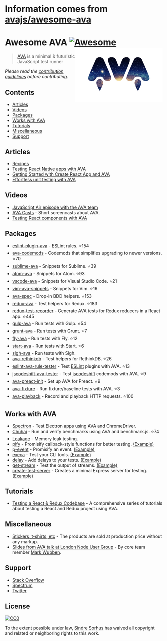 # Information comes from [avajs/awesome-ava](https://github.com/avajs/awesome-ava)
# Awesome AVA [![Awesome](https://cdn.rawgit.com/sindresorhus/awesome/d7305f38d29fed78fa85652e3a63e154dd8e8829/media/badge.svg)](https://github.com/sindresorhus/awesome) [<img src="https://github.com/avajs/ava/raw/master/media/header.png" width="280" align="right" alt="AVA">](https://ava.li)

> [AVA](https://ava.li) is a minimal & futuristic JavaScript test runner

*Please read the [contribution guidelines](contributing.md) before contributing.*


## Contents

- [Articles](#articles)
- [Videos](#videos)
- [Packages](#packages)
- [Works with AVA](#works-with-ava)
- [Tutorials](#tutorials)
- [Miscellaneous](#miscellaneous)
- [Support](#support)


## Articles

- [Recipes](https://github.com/avajs/ava/tree/master/docs/recipes)
- [Testing React Native apps with AVA](https://shift.infinite.red/testing-the-bejeezus-out-of-react-native-apps-with-ava-330f51f8f6c3)
- [Getting Started with Create React App and AVA](https://semaphoreci.com/community/tutorials/getting-started-with-create-react-app-and-ava)
- [Effortless unit testing with AVA](https://wecodetheweb.com/2016/04/19/effortless-unit-testing-with-ava/)


## Videos

- [JavaScript Air episode with the AVA team](http://jsair.io/ava)
- [AVA Casts](http://avacasts.com) - Short screencasts about AVA.
- [Testing React components with AVA](https://www.youtube.com/watch?v=RxLW6-3dk5A)


## Packages

- [eslint-plugin-ava](https://github.com/avajs/eslint-plugin-ava) - ESLint rules. :star:154
- [ava-codemods](https://github.com/jamestalmage/ava-codemods) - Codemods that simplifies upgrading to newer versions. :star:70
- [sublime-ava](https://github.com/avajs/sublime-ava) - Snippets for Sublime. :star:39
- [atom-ava](https://github.com/avajs/atom-ava) - Snippets for Atom. :star:93
- [vscode-ava](https://github.com/samverschueren/vscode-ava) - Snippets for Visual Studio Code. :star:21
- [vim-ava-snippets](https://github.com/ahmedelgabri/vim-ava-snippets) - Snippets for Vim. :star:16
- [ava-spec](https://github.com/sheerun/ava-spec) - Drop-in BDD helpers. :star:153
- [redux-ava](https://github.com/sotojuan/redux-ava) - Test helpers for Redux. :star:183
- [redux-test-recorder](https://github.com/conorhastings/redux-test-recorder) - Generate AVA tests for Redux reducers in a React app. :star:445
- [gulp-ava](https://github.com/avajs/gulp-ava) - Run tests with Gulp. :star:54
- [grunt-ava](https://github.com/avajs/grunt-ava) - Run tests with Grunt. :star:7
- [fly-ava](https://github.com/pine/fly-ava) - Run tests with Fly. :star:12
- [start-ava](https://github.com/start-runner/ava) - Run tests with Start. :star:6
- [sigh-ava](https://github.com/unlight/sigh-ava) - Run tests with Sigh.
- [ava-rethinkdb](https://github.com/rrdelaney/ava-rethinkdb) - Test helpers for RethinkDB. :star:26
- [eslint-ava-rule-tester](https://github.com/jfmengels/eslint-ava-rule-tester) - Test [ESLint](https://github.com/eslint/eslint) plugins with AVA. :star:13
- [jscodeshift-ava-tester](https://github.com/jfmengels/jscodeshift-ava-tester) - Test [jscodeshift](https://github.com/facebook/jscodeshift) codemods with AVA. :star:9
- [ava-preact-init](https://github.com/avajs/ava-preact-init) - Set up AVA for Preact. :star:9
- [ava-fixture](https://github.com/unional/ava-fixture) - Run fixture/baseline tests with AVA. :star:3
- [ava-playback](https://github.com/dempfi/ava-playback) - Record and playback HTTP requests. :star:100


## Works with AVA

- [Spectron](https://github.com/electron/spectron#with-ava) - Test Electron apps using AVA and ChromeDriver.
- [Chūhai](https://github.com/Hypercubed/chuhai) - Run and verify benchmarks using AVA and benchmark.js. :star:74
- [Leakage](https://github.com/andywer/leakage#usage-with-ava--tape) - Memory leak testing.
- [pify](https://github.com/sindresorhus/pify) - Promisify callback-style functions for better testing. [(Example)](https://github.com/sindresorhus/registry-url/blob/eb1f0e01722208366c9199b96235fd043ec162ae/test.js#L6)
- [p-event](https://github.com/sindresorhus/p-event) - Promisify an event. [(Example)](https://github.com/sindresorhus/gulp-debug/blob/4db5871594742a346d17aa9b34f43c87d4e54934/test.js#L42-L44)
- [execa](https://github.com/sindresorhus/execa) - Test your CLI tools. [(Example)](https://github.com/sindresorhus/active-win-cli/blob/d01813762b304102d1fee147855481e9f38c8517/test.js#L5-L6)
- [delay](https://github.com/sindresorhus/delay) - Add delays to your tests. [(Example)](https://github.com/sindresorhus/p-queue/blob/a3a5cadefc2b54269f4939bb34e8dc180c3bd800/test.js#L39)
- [get-stream](https://github.com/sindresorhus/get-stream) - Test the output of streams. [(Example)](https://github.com/sindresorhus/ora/blob/4ceeedd51795bb88a8033229d198e70cd8a2aff7/test.js#L33-L35)
- [create-test-server](https://github.com/lukechilds/create-test-server) - Creates a minimal Express server for testing. [(Example)](https://github.com/lukechilds/clone-response/blob/11f5870e4e1b039e2d9a8f1f72d45fd1b9706bf3/test/clone-response.js)


## Tutorials

- [Testing a React & Redux Codebase](http://silvenon.com/testing-react-and-redux/) - A comprehensive series of tutorials about testing a React and Redux project using AVA.


## Miscellaneous

- [Stickers, t-shirts, etc](https://www.redbubble.com/people/sindresorhus/works/30330590-ava-logo) - The products are sold at production price without any markup.
- [Slides from AVA talk at London Node User Group](https://speakerdeck.com/novemberborn/ava-at-lnug) - By core team member [Mark Wubben](https://github.com/novemberborn).


## Support

- [Stack Overflow](https://stackoverflow.com/questions/tagged/ava)
- [Spectrum](https://spectrum.chat/ava)
- [Twitter](https://twitter.com/ava__js)


## License

[![CC0](http://mirrors.creativecommons.org/presskit/buttons/88x31/svg/cc-zero.svg)](https://creativecommons.org/publicdomain/zero/1.0/)

To the extent possible under law, [Sindre Sorhus](http://sindresorhus.com) has waived all copyright and related or neighboring rights to this work.

